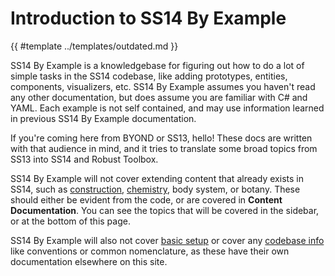 # Introduction to SS14 By Example

{{ #template ../templates/outdated.md }}

SS14 By Example is a knowledgebase for figuring out how to do a lot of simple tasks in the SS14 codebase, like adding prototypes, entities, components, visualizers, etc. SS14 By Example assumes you haven't read any other documentation, but does assume you are familiar with C# and YAML. Each example is not self contained, and may use information learned in previous SS14 By Example documentation.

If you're coming here from BYOND or SS13, hello! These docs are written with that audience in mind, and it tries to translate some broad topics from SS13 into SS14 and Robust Toolbox.

SS14 By Example will not cover extending content that already exists in SS14, such as [construction](../space-station-14/core-tech/construction.md), [chemistry](../space-station-14/core-tech/chemistry.md), body system, or botany. These should either be evident from the code, or are covered in **Content Documentation**. You can see the topics that will be covered in the sidebar, or at the bottom of this page.

SS14 By Example will also not cover [basic setup](../general-development/setup/index.md) or cover any [codebase info](../general-development/codebase-info.md) like conventions or common nomenclature, as these have their own documentation elsewhere on this site.